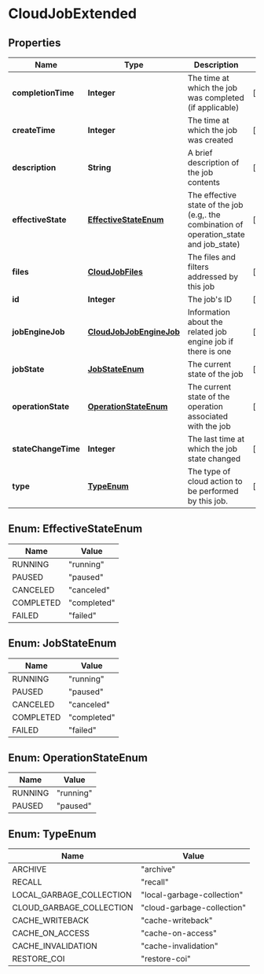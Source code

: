 
# CloudJobExtended

## Properties
Name | Type | Description | Notes
------------ | ------------- | ------------- | -------------
**completionTime** | **Integer** | The time at which the job was completed (if applicable) |  [optional]
**createTime** | **Integer** | The time at which the job was created |  [optional]
**description** | **String** | A brief description of the job contents |  [optional]
**effectiveState** | [**EffectiveStateEnum**](#EffectiveStateEnum) | The effective state of the job (e.g,. the combination of operation_state and job_state) |  [optional]
**files** | [**CloudJobFiles**](CloudJobFiles.md) | The files and filters addressed by this job |  [optional]
**id** | **Integer** | The job&#39;s ID |  [optional]
**jobEngineJob** | [**CloudJobJobEngineJob**](CloudJobJobEngineJob.md) | Information about the related job engine job if there is one |  [optional]
**jobState** | [**JobStateEnum**](#JobStateEnum) | The current state of the job |  [optional]
**operationState** | [**OperationStateEnum**](#OperationStateEnum) | The current state of the operation associated with the job |  [optional]
**stateChangeTime** | **Integer** | The last time at which the job state changed |  [optional]
**type** | [**TypeEnum**](#TypeEnum) | The type of cloud action to be performed by this job. |  [optional]


<a name="EffectiveStateEnum"></a>
## Enum: EffectiveStateEnum
Name | Value
---- | -----
RUNNING | &quot;running&quot;
PAUSED | &quot;paused&quot;
CANCELED | &quot;canceled&quot;
COMPLETED | &quot;completed&quot;
FAILED | &quot;failed&quot;


<a name="JobStateEnum"></a>
## Enum: JobStateEnum
Name | Value
---- | -----
RUNNING | &quot;running&quot;
PAUSED | &quot;paused&quot;
CANCELED | &quot;canceled&quot;
COMPLETED | &quot;completed&quot;
FAILED | &quot;failed&quot;


<a name="OperationStateEnum"></a>
## Enum: OperationStateEnum
Name | Value
---- | -----
RUNNING | &quot;running&quot;
PAUSED | &quot;paused&quot;


<a name="TypeEnum"></a>
## Enum: TypeEnum
Name | Value
---- | -----
ARCHIVE | &quot;archive&quot;
RECALL | &quot;recall&quot;
LOCAL_GARBAGE_COLLECTION | &quot;local-garbage-collection&quot;
CLOUD_GARBAGE_COLLECTION | &quot;cloud-garbage-collection&quot;
CACHE_WRITEBACK | &quot;cache-writeback&quot;
CACHE_ON_ACCESS | &quot;cache-on-access&quot;
CACHE_INVALIDATION | &quot;cache-invalidation&quot;
RESTORE_COI | &quot;restore-coi&quot;



